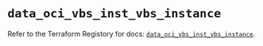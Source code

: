 # `data_oci_vbs_inst_vbs_instance`

Refer to the Terraform Registory for docs: [`data_oci_vbs_inst_vbs_instance`](https://registry.terraform.io/providers/oracle/oci/6.18.0/docs/data-sources/vbs_inst_vbs_instance).
